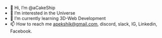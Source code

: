 - 👋 Hi, I’m @aCakeShip
- 👀 I’m interested in the Universe
- 🌱 I’m currently learning 3D-Web Development
- 📫 How to reach me apekshik@gmail.com, discord, slack, IG, Linkedin, Facebook.

<!---
aCakeShip/aCakeShip is a ✨ special ✨ repository because its `README.md` (this file) appears on your GitHub profile.
You can click the Preview link to take a look at your changes.
--->

